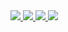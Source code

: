 <a href="mailto:joelluckett83@gmail.com">
    <img src="https://img.shields.io/badge/Gmail-333333?style=for-the-badge&logo=gmail&logoColor=red" />
</a>
  
<a href="https://www.linkedin.com/in/joel-luckett-206124274" target="_blank">
  <img src="https://img.shields.io/badge/LinkedIn-0077B5?style=for-the-badge&logo=Linkedin&logoColor=white" target="_blank" />
</a>

<a href="https://jogll1.github.io/" target="_blank">
  <img src="https://img.shields.io/badge/MY WEBSITE-gray?style=for-the-badge" target="_blank" />
</a>

<a href="https://jogll1.itch.io/" target="_blank">
  <img src="https://img.shields.io/badge/Itch.Io-FA5C5C?style=for-the-badge&logo=itch.io&logoColor=white" target="_blank" />
</a>

<!--
<img width=325 src="https://github-readme-stats.vercel.app/api/top-langs?username=Jogll1&theme=transparent&layout=donut&hide=css&langs_count=8&border_radius=10&show_icons=true&locale=en" alt="Jogll1's Most Used Languages" /> 
-->
